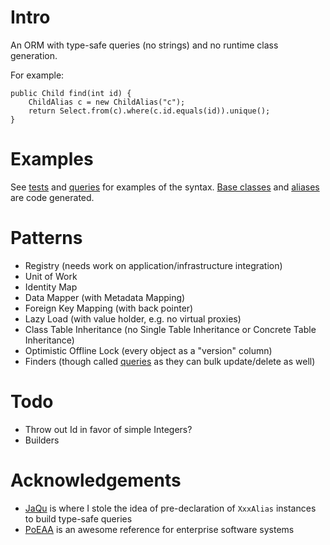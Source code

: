 
Intro
=====

An ORM with type-safe queries (no strings) and no runtime class generation.

For example:

    public Child find(int id) {
        ChildAlias c = new ChildAlias("c");
        return Select.from(c).where(c.id.equals(id)).unique();
    }

Examples
========

See [tests][1] and [queries][2] for examples of the syntax. [Base classes][3] and [aliases][4] are code generated.

[1]: master/Features/tests/features/domain/ChildTest.java
[2]: master/Features/src/main/features/domain/queries/ChildQueries.java
[3]: master/Features/src/codegen/features/domain/ChildCodegen.java
[4]: master/Features/src/codegen/features/domain/queries/ChildAlias.java

Patterns
========

* Registry (needs work on application/infrastructure integration)
* Unit of Work
* Identity Map
* Data Mapper (with Metadata Mapping)
* Foreign Key Mapping (with back pointer)
* Lazy Load (with value holder, e.g. no virtual proxies)
* Class Table Inheritance (no Single Table Inheritance or Concrete Table Inheritance)
* Optimistic Offline Lock (every object as a "version" column)
* Finders (though called [queries][2] as they can bulk update/delete as well)

Todo
====

* Throw out Id in favor of simple Integers?
* Builders

Acknowledgements
================

* [JaQu][5] is where I stole the idea of pre-declaration of `XxxAlias` instances to build type-safe queries
* [PoEAA][6] is an awesome reference for enterprise software systems

[5]: http://h2database.com/html/jaqu.html
[6]: http://martinfowler.com/books.html#eaa

